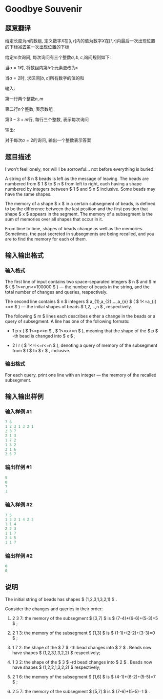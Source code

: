 # Goodbye Souvenir

## 题意翻译

给定长度为$n$的数组, 定义数字$X$在$[l,r]$内的值为数字$X$在$[l,r]$内最后一次出现位置的下标减去第一次出现位置的下标

给定$m$次询问, 每次询问有三个整数$a, b, c$,询问规则如下:

当$a = 1$时, 将数组内第$b$个元素更改为$c$

当$a = 2$时, 求区间$[b,c]$所有数字的值的和

输入:

第一行两个整数$n,m$

第二行$n$个整数, 表示数组

第$3-3 + m$行, 每行三个整数, 表示每次询问

输出:

对于每次$a = 2$的询问, 输出一个整数表示答案

## 题目描述

I won't feel lonely, nor will I be sorrowful... not before everything is buried.

A string of $ n $ beads is left as the message of leaving. The beads are numbered from $ 1 $ to $ n $ from left to right, each having a shape numbered by integers between $ 1 $ and $ n $ inclusive. Some beads may have the same shapes.

The memory of a shape $ x $ in a certain subsegment of beads, is defined to be the difference between the last position and the first position that shape $ x $ appears in the segment. The memory of a subsegment is the sum of memories over all shapes that occur in it.

From time to time, shapes of beads change as well as the memories. Sometimes, the past secreted in subsegments are being recalled, and you are to find the memory for each of them.

## 输入输出格式

### 输入格式

The first line of input contains two space-separated integers $ n $ and $ m $ ( $ 1<=n,m<=100000 $ ) — the number of beads in the string, and the total number of changes and queries, respectively.

The second line contains $ n $ integers $ a_{1},a_{2},...,a_{n} $ ( $ 1<=a_{i}<=n $ ) — the initial shapes of beads $ 1,2,...,n $ , respectively.

The following $ m $ lines each describes either a change in the beads or a query of subsegment. A line has one of the following formats:

- 1 p x ( $ 1<=p<=n $ , $ 1<=x<=n $ ), meaning that the shape of the $ p $ -th bead is changed into $ x $ ;

- 2 l r ( $ 1<=l<=r<=n $ ), denoting a query of memory of the subsegment from $ l $ to $ r $ , inclusive.

### 输出格式

For each query, print one line with an integer — the memory of the recalled subsegment.

## 输入输出样例

### 输入样例 #1

```cpp
7 6
1 2 3 1 3 2 1
2 3 7
2 1 3
1 7 2
1 3 2
2 1 6
2 5 7

```
### 输出样例 #1

```cpp
5
0
7
1

```
### 输入样例 #2

```cpp
7 5
1 3 2 1 4 2 3
1 1 4
2 2 3
1 1 7
2 4 5
1 1 7

```
### 输出样例 #2

```cpp
0
0

```
## 说明

The initial string of beads has shapes $ (1,2,3,1,3,2,1) $ .

Consider the changes and queries in their order:

1. 2 3 7: the memory of the subsegment $ [3,7] $ is $ (7-4)+(6-6)+(5-3)=5 $ ;

2. 2 1 3: the memory of the subsegment $ [1,3] $ is $ (1-1)+(2-2)+(3-3)=0 $ ;

3. 1 7 2: the shape of the $ 7 $ -th bead changes into $ 2 $ . Beads now have shapes $ (1,2,3,1,3,2,2) $ respectively;

4. 1 3 2: the shape of the $ 3 $ -rd bead changes into $ 2 $ . Beads now have shapes $ (1,2,2,1,3,2,2) $ respectively;

5. 2 1 6: the memory of the subsegment $ [1,6] $ is $ (4-1)+(6-2)+(5-5)=7 $ ;

6. 2 5 7: the memory of the subsegment $ [5,7] $ is $ (7-6)+(5-5)=1 $ .

